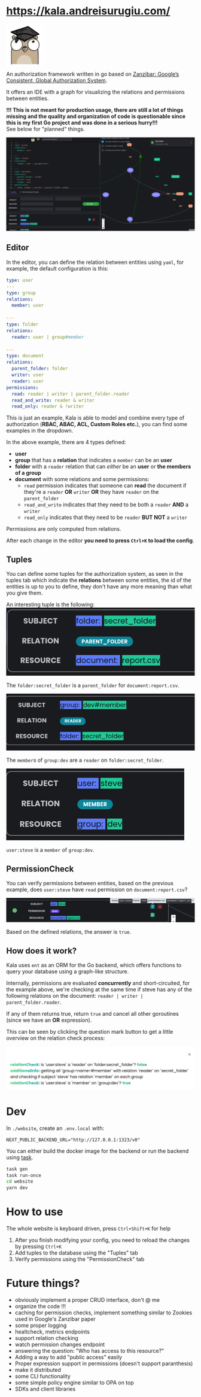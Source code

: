 # https://kala.andreisurugiu.com/

<img src="./img/logo.png" width="100"/>

An authorization framework written in go based on [Zanzibar: Google’s Consistent, Global Authorization System](https://storage.googleapis.com/pub-tools-public-publication-data/pdf/10683a8987dbf0c6d4edcafb9b4f05cc9de5974a.pdf).

It offers an IDE with a graph for visualizing the relations and permissions between entities.

**!!! This is not meant for production usage, there are still a lot of things missing and the quality and organization of code is questionable since this is my first Go project and was done in a serious hurry!!!**  
See below for "planned" things.

![graph](./img/graph.png)

## Editor

In the editor, you can define the relation between entities using `yaml`, for example, the default configuration is this:

```yaml
type: user
---
type: group
relations:
  member: user

---
type: folder
relations:
  reader: user | group#member

---
type: document
relations:
  parent_folder: folder
  writer: user
  reader: user
permissions:
  read: reader | writer | parent_folder.reader
  read_and_write: reader & writer
  read_only: reader & !writer
```

This is just an example, Kala is able to model and combine every type of authorization (**RBAC, ABAC, ACL, Custom Roles etc.**), you can find some examples in the dropdown.

In the above example, there are 4 types defined:

- **user**
- **group** that has a **relation** that indicates a `member` can be an **user**
- **folder** with a `reader` relation that can _either_ be an **user** or **the members of a group**
- **document** with some relations and some permissions:
  - `read` permission indicates that someone can **read** the document if they're a `reader` **OR** `writer` **OR** they have `reader` on the `parent_folder`
  - `read_and_write` indicates that they need to be both a `reader` **AND** a `writer`
  - `read_only` indicates that they need to be `reader` **BUT NOT** a `writer`

Permissions are only computed from relations.

After each change in the editor **you need to press `Ctrl+K` to load the config**.

## Tuples

You can define some tuples for the authorization system, as seen in the tuples tab which indicate the **relations** between some entities, the id of the entities is up to you to define, they don't have any more meaning than what you give them.

An interesting tuple is the following:
![parent](./img/1_parent.png)

The `folder:secret_folder` is a `parent_folder` for `document:report.csv`.

![parent2](./img/2_dev_reader.png)

The `member`s of `group:dev` are a `reader` on `folder:secret_folder`.

![parent3](./img/3_steve_member.png)

`user:steve` is a `member` of `group:dev`.

## PermissionCheck

You can verify permissions between entities, based on the previous example, does `user:steve` have `read` permission on `document:report.csv`?

![parent4](./img/4_perm_check.png)

Based on the defined relations, the answer is `true`.

## How does it work?

Kala uses `ent` as an ORM for the Go backend, which offers functions to query your database using a graph-like structure.

Internally, permissions are evaluated **concurrently** and short-circuited, for the example above, we're checking at the same time if steve has any of the following relations on the document: `reader | writer | parent_folder.reader`.

If any of them returns true, return `true` and cancel all other goroutines (since we have an **OR** expression).

This can be seen by clickiing the question mark button to get a little overview on the relation check process:

![parent5](./img/5_relationcheck.png)

# Dev

In `./website`, create an `.env.local` with:

```
NEXT_PUBLIC_BACKEND_URL="http://127.0.0.1:1323/v0"
```

You can either build the docker image for the backend or run the backend using [task](https://taskfile.dev/).

```sh
task gen
task run-once
cd website
yarn dev
```

# How to use

The whole website is keyboard driven, press `Ctrl+Shift+K` for help

1. After you finish modifying your config, you need to reload the changes by pressing `Ctrl+K`
2. Add tuples to the database using the "Tuples" tab
3. Verify permissions using the "PermissionCheck" tab

# Future things?

- obviously implement a proper CRUD interface, don't @ me
- organize the code !!!
- caching for permission checks, implement something similar to Zookies used in Google's Zanzibar paper
- some proper logging
- healtcheck, metrics endpoints
- support relation checking
- watch permission changes endpoint
- answering the question: "Who has access to this resource?"
- Adding a way to add "public access" easily
- Proper expression support in permissions (doesn't support paranthesis)
- make it distributed
- some CLI functionality
- some simple policy engine similar to OPA on top
- SDKs and client libraries
